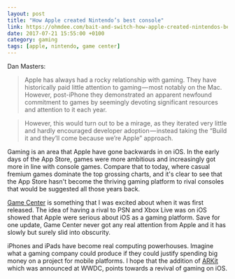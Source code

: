 ```yaml
---
layout: post
title: "How Apple created Nintendo’s best console"
link: https://ohmdee.com/bait-and-switch-how-apple-created-nintendos-best-console-5268e62adbc9
date: 2017-07-21 15:55:00 +0100
category: gaming
tags: [apple, nintendo, game center]
---
```


Dan Masters:
>Apple has always had a rocky relationship with gaming. They have historically paid little attention to gaming — most notably on the Mac. However, post-iPhone they demonstrated an apparent newfound commitment to games by seemingly devoting significant resources and attention to it each year.

>However, this would turn out to be a mirage, as they iterated very little and hardly encouraged developer adoption — instead taking the “Build it and they’ll come because we’re Apple” approach.

Gaming is an area that Apple have gone backwards in on iOS. In the early days of the App Store, games were more ambitious and increasingly got more in line with console games. Compare that to today, where casual fremium games dominate the top grossing charts, and it's clear to see that the App Store hasn't become the thriving gaming platform to rival consoles that would be suggested all those years back.

[Game Center][gc] is something that I was excited about when it was first released. The idea of having a rival to PSN and Xbox Live was on iOS showed that Apple were serious about iOS as a gaming platform. Save for one update, Game Center never got any real attention from Apple and it has slowly but surely slid into obscurity. 

iPhones and iPads have become real computing powerhouses. Imagine what a gaming company could produce if they could justify spending big money on a project for mobile platforms. I hope that the addition of [ARKit][ark] which was announced at WWDC, points towards a revival of gaming on iOS.

[gc]:https://en.wikipedia.org/wiki/Game_Center
[ark]:https://developer.apple.com/arkit/
